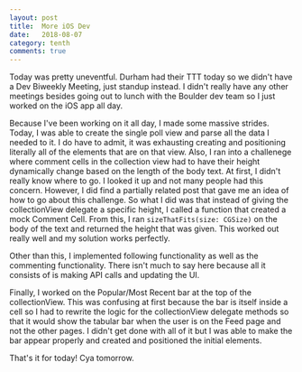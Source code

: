 ```yaml
---
layout: post
title:  More iOS Dev
date:   2018-08-07
category: tenth
comments: true
---
```


Today was pretty uneventful. Durham had their TTT today so we didn't have a Dev Biweekly Meeting, just standup instead. I didn't really have any other meetings besides going out to lunch with the Boulder dev team so I just worked on the iOS app all day. 

Because I've been working on it all day, I made some massive strides. Today, I was able to create the single poll view and parse all the data I needed to it. I do have to admit, it was exhausting creating and positioning literally all of the elements that are on that view. Also, I ran into a challenege where comment cells in the collection view had to have their height dynamically change based on the length of the body text. At first, I didn't really know where to go. I looked it up and not many people had this concern. However, I did find a partially related post that gave me an idea of how to go about this challenge. So what I did was that instead of giving the collectionView delegate a specific height, I called a function that created a mock Comment Cell. From this, I ran `sizeThatFits(size: CGSize)` on the body of the text and returned the height that was given. This worked out really well and my solution works perfectly. 

Other than this, I implemented following functionality as well as the commenting functionality. There isn't much to say here because all it consists of is making API calls and updating the UI.

Finally, I worked on the Popular/Most Recent bar at the top of the collectionView. This was confusing at first because the bar is itself inside a cell so I had to rewrite the logic for the collectionView delegate methods so that it would show the tabular bar when the user is on the Feed page and not the other pages. I didn't get done with all of it but I was able to make the bar appear properly and created and positioned the initial elements. 

That's it for today! Cya tomorrow.